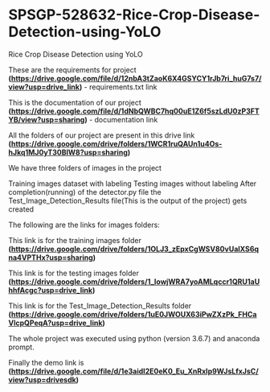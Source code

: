 # SPSGP-528632-Rice-Crop-Disease-Detection-using-YoLO
Rice Crop Disease Detection using YoLO

These are the requirements for project **(https://drive.google.com/file/d/12nbA3tZaoK6X4GSYCY1rJb7ri_huG7s7/view?usp=drive_link)** - requirements.txt link

This is the documentation of our project **(https://drive.google.com/file/d/1dNbQWBC7hq00uE1Z6f5szLdU0zP3FTYB/view?usp=sharing)** - documentation link

All the folders of our project are present in this drive link **(https://drive.google.com/drive/folders/1WCR1ruQAUn1u4Os-hJkq1MJ0yT30BlW8?usp=sharing)**

We have three folders of images in the project

Training images dataset with labeling
Testing images without labeling
After completion(running) of the detector.py file  the Test_Image_Detection_Results file(This is the output of the project) gets created

The following are the links for images folders:

This link is for the training images folder **(https://drive.google.com/drive/folders/1OLJ3_zEpxCgWSV80vUalXS6qna4VPTHx?usp=sharing)**

This link is for the testing images folder **(https://drive.google.com/drive/folders/1_IowjWRA7yoAMLqccr1QRU1aUhhfAcgc?usp=drive_link)**

This link is for the Test_Image_Detection_Results folder **(https://drive.google.com/drive/folders/1uE0JWOUX63iPwZXzPk_FHCaVlcpQPeqA?usp=drive_link)**

The whole project was executed using python (version 3.6.7) and anaconda prompt.

Finally the demo link is **(https://drive.google.com/file/d/1e3aidI2E0eK0_Eu_XnRxlp9WJsLfxJsC/view?usp=drivesdk)**
